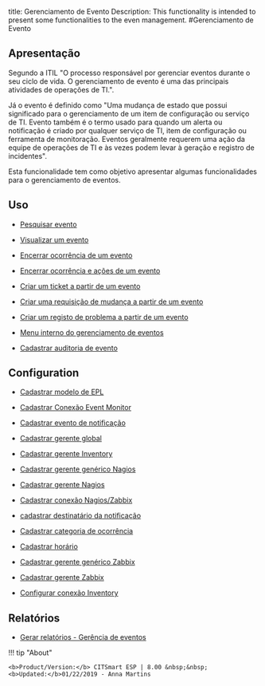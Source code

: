 title: Gerenciamento de Evento
Description: This functionality is intended to present some functionalities to the even management.
#Gerenciamento de Evento

Apresentação
----------------

Segundo a ITIL "O processo responsável por gerenciar eventos durante o seu ciclo de vida. O gerenciamento de evento é uma das principais atividades de operações de TI.".

Já o evento é definido como "Uma mudança de estado que possui significado para o gerenciamento de um item de configuração ou serviço de TI. Evento também é o termo usado para quando um alerta ou notificação é criado por qualquer serviço de TI, item de configuração ou ferramenta de monitoração. Eventos geralmente requerem uma ação da equipe de operações de TI e às vezes podem levar à geração e registro de incidentes".

Esta funcionalidade tem como objetivo apresentar algumas funcionalidades para o gerenciamento de eventos.

Uso
-------

- [Pesquisar evento](/pt-br/site/citsmart-esp-8/processes/event/use/search-event.html)

- [Visualizar um evento](/pt-br/site/citsmart-esp-8/processes/event/use/view-event.html)

- [Encerrar ocorrência de um evento](/pt-br/site/citsmart-esp-8/processes/event/use/close-event-occurrence.html)

- [Encerrar ocorrência e ações de um evento](/pt-br/site/citsmart-esp-8/processes/event/use/close-occurences-and-actions.html)

- [Criar um ticket a partir de um evento](/pt-br/site/citsmart-esp-8/processes/event/use/create-ticket-from-an-event.html)

- [Criar uma requisição de mudança a partir de um evento](/pt-br/site/citsmart-esp-8/processes/event/use/create-change-from-an-event.html)

- [Criar um registo de problema a partir de um evento](/pt-br/site/citsmart-esp-8/processes/event/use/create-a-problem-from-an-event.html)

- [Menu interno do gerenciamento de eventos](/pt-br/site/citsmart-esp-8/processes/event/use/internal-menu-of-event.html)

- [Cadastrar auditoria de evento](/pt-br/site/citsmart-esp-8/processes/event/use/register-event-audit.html)

Configuration
-----------------

- [Cadastrar modelo de EPL](/pt-br/site/citsmart-esp-8/processes/event/configuration/register-epl-template.html)

- [Cadastrar Conexão Event Monitor](/pt-br/site/citsmart-esp-8/processes/event/configuration/register-event-monitor-connection.html)

- [Cadastrar evento de notificação](/pt-br/site/citsmart-esp-8/processes/event/configuration/register-event-notification.html)

- [Cadastrar gerente global](/pt-br/site/citsmart-esp-8/processes/event/configuration/register-global-manager.html)

- [Cadastrar gerente Inventory](/pt-br/site/citsmart-esp-8/processes/event/configuration/register-inventory-manager.html)

- [Cadastrar gerente genérico Nagios](/pt-br/site/citsmart-esp-8/processes/event/configuration/register-nagios-generic-manager.html)

- [Cadastrar gerente Nagios](/pt-br/site/citsmart-esp-8/processes/event/configuration/register-nagios-manager.html)

- [Cadastrar conexão Nagios/Zabbix](/pt-br/site/citsmart-esp-8/processes/event/configuration/register-nagios-zabbix-connection.html)

- [cadastrar destinatário da notificação](/pt-br/site/citsmart-esp-8/processes/event/configuration/register-notification-recipient.html)

- [Cadastrar categoria de ocorrência](/pt-br/site/citsmart-esp-8/processes/event/configuration/register-occurence-category.html)

- [Cadastrar horário](/pt-br/site/citsmart-esp-8/processes/event/configuration/register-time.html)

- [Cadastrar gerente genérico Zabbix](/pt-br/site/citsmart-esp-8/processes/event/configuration/register-zabbix-generic-manager.html)

- [Cadastrar gerente Zabbix](/pt-br/site/citsmart-esp-8/processes/event/configuration/register-zabbix-manager.html)

- [Configurar conexão Inventory](/pt-br/site/citsmart-esp-8/processes/event/configuration/set-inventory-connection.html)

Relatórios
-----------

- [Gerar relatórios - Gerência de eventos](/pt-br/site/citsmart-esp-8/processes/event/configuration/generate-reports-event-management.html)


!!! tip "About"

    <b>Product/Version:</b> CITSmart ESP | 8.00 &nbsp;&nbsp;
    <b>Updated:</b>01/22/2019 - Anna Martins


